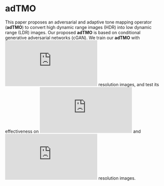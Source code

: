 # adTMO
This paper proposes an adversarial and adaptive tone mapping operator (**adTMO**) to convert high dynamic range images (HDR)  into low dynamic range (LDR) images. Our proposed **adTMO** is based on conditional generative adversarial networks (cGAN). We train our **adTMO** with ![](https://latex.codecogs.com/gif.latex?256%20*%20256) resolution images, and test its effectiveness on ![](https://latex.codecogs.com/gif.latex?256%20*%20256) and ![](https://latex.codecogs.com/gif.latex?1024%20*%202048) resolution images.

